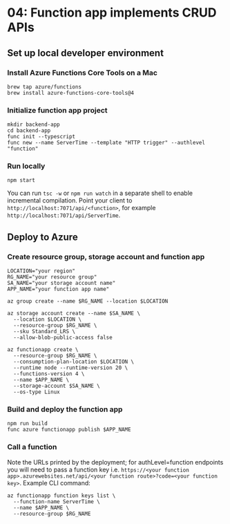 # 04: Function app implements CRUD APIs

## Set up local developer environment

### Install Azure Functions Core Tools on a Mac

    brew tap azure/functions
    brew install azure-functions-core-tools@4

### Initialize function app project

    mkdir backend-app
    cd backend-app
    func init --typescript
    func new --name ServerTime --template "HTTP trigger" --authlevel "function"

### Run locally

    npm start

You can run `tsc -w` or `npm run watch` in a separate shell to enable incremental compilation. Point your client to `http://localhost:7071/api/<function>`, for example `http://localhost:7071/api/ServerTime`.

## Deploy to Azure

### Create resource group, storage account and function app

    LOCATION="your region"
    RG_NAME="your resource group"
    SA_NAME="your storage account name"
    APP_NAME="your function app name"

    az group create --name $RG_NAME --location $LOCATION

    az storage account create --name $SA_NAME \
      --location $LOCATION \
      --resource-group $RG_NAME \
      --sku Standard_LRS \
      --allow-blob-public-access false

    az functionapp create \
      --resource-group $RG_NAME \
      --consumption-plan-location $LOCATION \
      --runtime node --runtime-version 20 \
      --functions-version 4 \
      --name $APP_NAME \
      --storage-account $SA_NAME \
      --os-type Linux

### Build and deploy the function app

    npm run build
    func azure functionapp publish $APP_NAME

### Call a function

Note the URLs printed by the deployment; for authLevel=function endpoints you will need to pass a function key i.e. `https://<your function app>.azurewebsites.net/api/<your function route>?code=<your function key>`. Example CLI command:

    az functionapp function keys list \
      --function-name ServerTime \
      --name $APP_NAME \
      --resource-group $RG_NAME